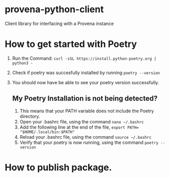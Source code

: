 # provena-python-client
Client library for interfacing with a Provena instance

# How to get started with Poetry

1) Run the Command: `curl -sSL https://install.python-poetry.org | python3 -`
2) Check if poetry was succesfully installed by running `poetry --version`
3) You should now have be able to see your poetry version successfully. 

    ## My Poetry Installation is not being detected?
    1) This means that your PATH variable does not include the Poetry directory. 
    2) Open your .bashrc file, using the command `nano ~/.bashrc`
    3) Add the following line at the end of the file, `export PATH= "$HOME/.local/bin:$PATH"`
    4) Reload your .bashrc file, using the command `source ~/.bashrc`
    5) Verify that your poetry is now running, using the command `poetry --version`


# How to publish package.


